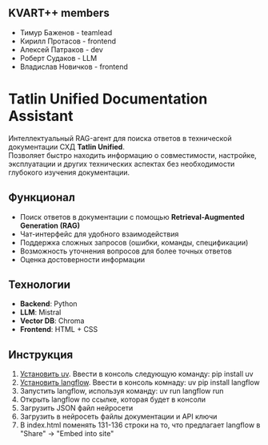 ## **KVART++ members** 
 - Тимур Баженов - teamlead
 - Кирилл Протасов - frontend
 - Алексей Патраков - dev
 - Роберт Судаков - LLM
 - Владислав Новичков - frontend
# Tatlin Unified Documentation Assistant  

Интеллектуальный RAG-агент для поиска ответов в технической документации СХД **Tatlin Unified**.  
Позволяет быстро находить информацию о совместимости, настройке, эксплуатации и других технических аспектах без необходимости глубокого изучения документации.  
## **Функционал**  
 - Поиск ответов в документации с помощью **Retrieval-Augmented Generation (RAG)**  
 - Чат-интерфейс для удобного взаимодействия  
 - Поддержка сложных запросов (ошибки, команды, спецификации)  
 - Возможность уточнения вопросов для более точных ответов  
 - Оценка достоверности информации  

## **Технологии**  
- **Backend**: Python
- **LLM**: Mistral
- **Vector DB**: Chroma
- **Frontend**: HTML + CSS

## **Инструкция**

1) [Установить uv](https://pypi.org/project/uv/).
Ввести в консоль следующую команду: pip install uv
2) [Установить langflow](https://pypi.org/project/langflow/). Ввести в консоль комнаду:
uv pip install langflow
3) Запустить langflow, используя команду:
uv run langflow run
4) Открыть langflow по ссылке, которая будет в консоли
5) Загрузить JSON файл нейросети
6) Загрузить в нейросеть файлы документации и API ключи
7) В index.html поменять 131-136 строки на то, что предлагает langflow в "Share" -> "Embed into site"
